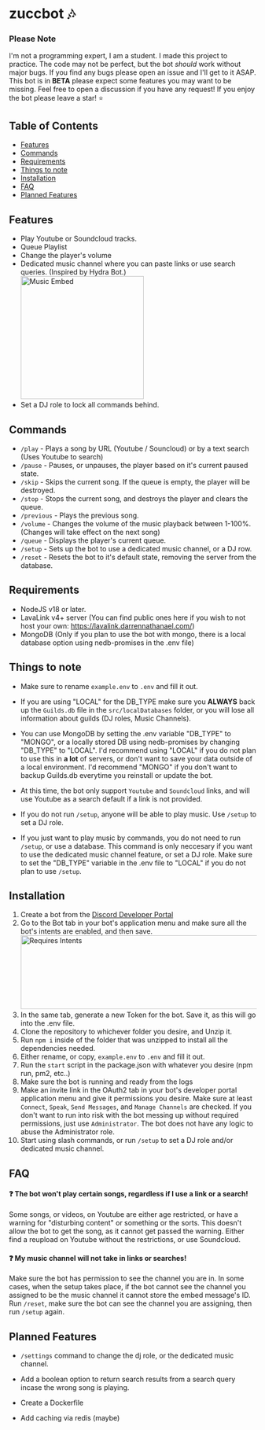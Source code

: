 # zuccbot 🎶


### **Please Note**
I'm not a programming expert, I am a student. I made this project to practice. The code may not be perfect, but the bot *should* work without major bugs. If you find any bugs please open an issue and I'll get to it ASAP.\
This bot is in **BETA** please expect some features you may want to be missing. Feel free to open a discussion if you have any request! If you enjoy the bot please leave a star! :star:

## Table of Contents
- [Features](#features)
- [Commands](#commands)
- [Requirements](#requirements)
- [Things to note](#things-to-note)
- [Installation](#installation)
- [FAQ](#faq)
- [Planned Features](#planned-features)


## Features
- Play Youtube or Soundcloud tracks.
- Queue Playlist
- Change the player's volume
- Dedicated music channel where you can paste links or use search queries. (Inspired by Hydra Bot.)<br /><img src="https://i.imgur.com/6PFHfGJ.png" alt="Music Embed" width="250" height="250">
- Set a DJ role to lock all commands behind.

## Commands
- `/play` - Plays a song by URL (Youtube / Souncloud) or by a text search (Uses Youtube to search)
- `/pause` - Pauses, or unpauses, the player based on it's current paused state.
- `/skip` - Skips the current song. If the queue is empty, the player will be destroyed.
- `/stop` - Stops the current song, and destroys the player and clears the queue.
- `/previous` - Plays the previous song.
- `/volume` - Changes the volume of the music playback between 1-100%. (Changes will take effect on the next song)
- `/queue` - Displays the player's current queue.
- `/setup` - Sets up the bot to use a dedicated music channel, or a DJ row. 
- `/reset` - Resets the bot to it's default state, removing the server from the database.

## Requirements
- NodeJS v18 or later.
- LavaLink v4+ server (You can find public ones here if you wish to not host your own: https://lavalink.darrennathanael.com/)
- MongoDB (Only if you plan to use the bot with mongo, there is a local database option using nedb-promises in the .env file)

## Things to note
- Make sure to rename `example.env` to `.env` and fill it out.

- If you are using "LOCAL" for the DB_TYPE make sure you **ALWAYS** back up the `Guilds.db` file in the `src/localDatabases` folder, or you will lose all information about guilds (DJ roles, Music Channels).

- You can use MongoDB by setting the .env variable "DB_TYPE" to "MONGO", or a locally stored DB using nedb-promises by changing "DB_TYPE" to "LOCAL". I'd recommend using "LOCAL" if you do not plan to use this in **a lot** of servers, or don't want to save your data outside of a local environment. I'd recommend "MONGO" if you don't want to backup Guilds.db everytime you reinstall or update the bot.

- At this time, the bot only support `Youtube` and `Soundcloud` links, and will use Youtube as a search default if a link is not provided.

- If you do not run `/setup`, anyone will be able to play music. Use `/setup` to set a DJ role.

- If you just want to play music by commands, you do not need to run `/setup`, or use a database. This command is only neccesary if you want to use the dedicated music channel feature, or set a DJ role. Make sure to set the "DB_TYPE" variable in the .env file to "LOCAL" if you do not plan to use `/setup`.

## Installation
1. Create a bot from the [Discord Developer Portal](https://discord.com/developers)
2. Go to the Bot tab in your bot's application menu and make sure all the bot's intents are enabled, and then save. <img src="https://i.imgur.com/sNBBl58.png" alt="Requires Intents" width="600" height="150">
3. In the same tab, generate a new Token for the bot. Save it, as this will go into the .env file.
4. Clone the repository to whichever folder you desire, and Unzip it.
5. Run `npm i` inside of the folder that was unzipped to install all the dependencies needed.
6. Either rename, or copy, `example.env` to `.env` and fill it out.
7. Run the `start` script in the package.json with whatever you desire (npm run, pm2, etc..)
8. Make sure the bot is running and ready from the logs
9. Make an invite link in the OAuth2 tab in your bot's developer portal application menu and give it permissions you desire. Make sure at least `Connect`, `Speak`, `Send Messages`, and `Manage Channels` are checked. If you don't want to run into risk with the bot messing up without required permissions, just use `Administrator`. The bot does not have any logic to abuse the Administrator role.
10. Start using slash commands, or run `/setup` to set a DJ role and/or dedicated music channel.


## FAQ
#### :question: The bot won't play certain songs, regardless if I use a link or a search!
Some songs, or videos, on Youtube are either age restricted, or have a warning for "disturbing content" or something or the sorts. This doesn't allow the bot to get the song, as it cannot get passed the warning. Either find a reupload on Youtube without the restrictions, or use Soundcloud.

#### :question: My music channel will not take in links or searches!
Make sure the bot has permission to see the channel you are in. In some cases, when the setup takes place, if the bot cannot see the channel you assigned to be the music channel it cannot store the embed message's ID. Run `/reset`, make sure the bot can see the channel you are assigning, then run `/setup` again. 

## Planned Features
- `/settings` command to change the dj role, or the dedicated music channel.

- Add a boolean option to return search results from a search query incase the wrong song is playing.

- Create a Dockerfile

- Add caching via redis (maybe)
